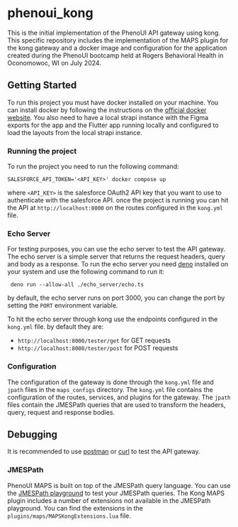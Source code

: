 # phenoui_kong

This is the initial implementation of the PhenoUI API gateway using kong. This specific repository includes the
implementation of the MAPS plugin for the kong gateway and a docker image and configuration for the application created
during the PhenoUI bootcamp held at Rogers Behavioral Health in Oconomowoc, WI on July 2024.

## Getting Started

To run this project you must have docker installed on your machine. You can install docker by following the instructions
on the [official docker website](https://docs.docker.com/get-docker/). You also need to have a local strapi instance
with the Figma exports for the app and the Flutter app running locally and configured to load the layouts from the local
strapi instance.

### Running the project

To run the project you need to run the following command:

```shell
SALESFORCE_API_TOKEN='<API_KEY>' docker compose up
```
where `<API_KEY>` is the salesforce OAuth2 API key that you want to use to authenticate with the salesforce API.
once the project is running you can hit the API at `http://localhost:8000` on the routes configured in the `kong.yml`
file.

### Echo Server

For testing purposes, you can use the echo server to test the API gateway. The echo server is a simple server that
returns the request headers, query and body as a response. To run the echo server you need [deno](https://deno.com/) 
installed on your system and use the following command to run it:

```shell
 deno run --allow-all ./echo_server/echo.ts 
```

by default, the echo server runs on port 3000, you can change the port by setting the `PORT` environment variable.

To hit the echo server through kong use the endpoints configured in the `kong.yml` file. by default they are:
- `http://localhost:8000/tester/get` for GET requests
- `http://localhost:8000/tester/post` for POST requests

### Configuration

The configuration of the gateway is done through the `kong.yml` file and `jpath` files in the `maps_configs` directory.
The `kong.yml` file contains the configuration of the routes, services, and plugins for the gateway. The `jpath` files
contain the JMESPath queries that are used to transform the headers, query, request and response bodies.

## Debugging

It is recommended to use [postman](https://www.postman.com/) or [curl](https://curl.se/) to test the API gateway.

### JMESPath

PhenoUI MAPS is built on top of the JMESPath query language. You can use the 
[JMESPath playground](https://play.jmespath.org/) to test your JMESPath queries. The Kong MAPS plugin includes a number
of extensions not available in the JMESPath playground. You can find the extensions in the
`plugins/maps/MAPSKongExtensions.lua` file.

